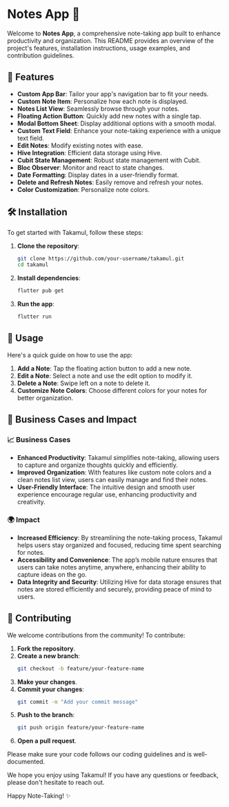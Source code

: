 # Notes App 📒

Welcome to **Notes App**, a comprehensive note-taking app built to enhance productivity and organization. This README provides an overview of the project's features, installation instructions, usage examples, and contribution guidelines.

## 🌟 Features

- **Custom App Bar**: Tailor your app's navigation bar to fit your needs.
- **Custom Note Item**: Personalize how each note is displayed.
- **Notes List View**: Seamlessly browse through your notes.
- **Floating Action Button**: Quickly add new notes with a single tap.
- **Modal Bottom Sheet**: Display additional options with a smooth modal.
- **Custom Text Field**: Enhance your note-taking experience with a unique text field.
- **Edit Notes**: Modify existing notes with ease.
- **Hive Integration**: Efficient data storage using Hive.
- **Cubit State Management**: Robust state management with Cubit.
- **Bloc Observer**: Monitor and react to state changes.
- **Date Formatting**: Display dates in a user-friendly format.
- **Delete and Refresh Notes**: Easily remove and refresh your notes.
- **Color Customization**: Personalize note colors.

## 🛠️ Installation

To get started with Takamul, follow these steps:

1. **Clone the repository**:
    ```bash
    git clone https://github.com/your-username/takamul.git
    cd takamul
    ```

2. **Install dependencies**:
    ```bash
    flutter pub get
    ```

3. **Run the app**:
    ```bash
    flutter run
    ```

## 🚀 Usage

Here's a quick guide on how to use the app:

1. **Add a Note**: Tap the floating action button to add a new note.
2. **Edit a Note**: Select a note and use the edit option to modify it.
3. **Delete a Note**: Swipe left on a note to delete it.
4. **Customize Note Colors**: Choose different colors for your notes for better organization.

## 🏢 Business Cases and Impact

### 📈 Business Cases

- **Enhanced Productivity**: Takamul simplifies note-taking, allowing users to capture and organize thoughts quickly and efficiently.
- **Improved Organization**: With features like custom note colors and a clean notes list view, users can easily manage and find their notes.
- **User-Friendly Interface**: The intuitive design and smooth user experience encourage regular use, enhancing productivity and creativity.

### 🌍 Impact

- **Increased Efficiency**: By streamlining the note-taking process, Takamul helps users stay organized and focused, reducing time spent searching for notes.
- **Accessibility and Convenience**: The app’s mobile nature ensures that users can take notes anytime, anywhere, enhancing their ability to capture ideas on the go.
- **Data Integrity and Security**: Utilizing Hive for data storage ensures that notes are stored efficiently and securely, providing peace of mind to users.

## 👥 Contributing

We welcome contributions from the community! To contribute:

1. **Fork the repository**.
2. **Create a new branch**:
    ```bash
    git checkout -b feature/your-feature-name
    ```
3. **Make your changes**.
4. **Commit your changes**:
    ```bash
    git commit -m "Add your commit message"
    ```
5. **Push to the branch**:
    ```bash
    git push origin feature/your-feature-name
    ```
6. **Open a pull request**.

Please make sure your code follows our coding guidelines and is well-documented.

We hope you enjoy using Takamul! If you have any questions or feedback, please don't hesitate to reach out.

Happy Note-Taking! ✨
